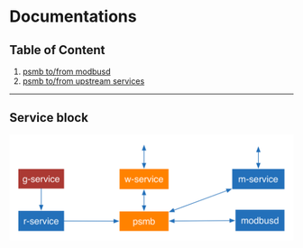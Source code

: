# Documentations

## Table of Content

1. [psmb to/from modbusd](downstream.md)
2. [psmb to/from upstream services](upstream.md)

---

## Service block

![services](services.png)